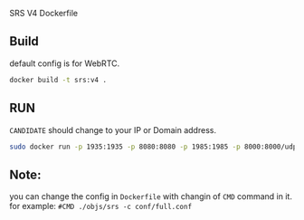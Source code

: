 SRS V4 Dockerfile

## Build
default config is for WebRTC.

```bash
docker build -t srs:v4 .
```

## RUN
`CANDIDATE` should change to your IP or Domain address.
```bash
sudo docker run -p 1935:1935 -p 8080:8080 -p 1985:1985 -p 8000:8000/udp --env CANDIDATE=192.168.1.65    srs:v4
```

## Note:
you can change the config in `Dockerfile` with changin of `CMD` command in it. for example: `#CMD ./objs/srs -c conf/full.conf`
